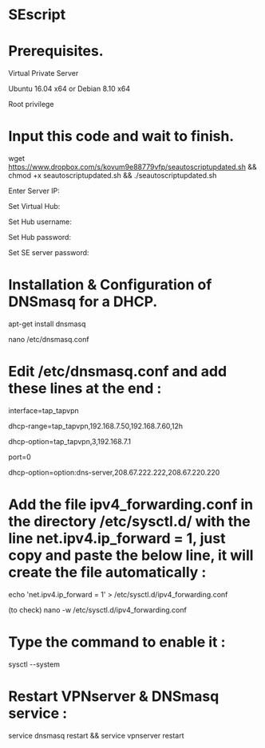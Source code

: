 # SEscript

# Prerequisites.

Virtual Private Server

Ubuntu 16.04 x64 or Debian 8.10 x64

Root privilege

# Input this code and wait to finish.

wget https://www.dropbox.com/s/kovum9e88779vfp/seautoscriptupdated.sh && chmod +x seautoscriptupdated.sh && ./seautoscriptupdated.sh

Enter Server IP:

Set Virtual Hub:

Set Hub username:

Set Hub password:

Set SE server password:


# Installation & Configuration of DNSmasq for a DHCP.

apt-get install dnsmasq

nano /etc/dnsmasq.conf

# Edit /etc/dnsmasq.conf and add these lines at the end :

interface=tap_tapvpn

dhcp-range=tap_tapvpn,192.168.7.50,192.168.7.60,12h

dhcp-option=tap_tapvpn,3,192.168.7.1

port=0 

dhcp-option=option:dns-server,208.67.222.222,208.67.220.220

# Add the file ipv4_forwarding.conf in the directory /etc/sysctl.d/ with the line net.ipv4.ip_forward = 1, just copy and paste the below line, it will create the file automatically :

echo 'net.ipv4.ip_forward = 1' > /etc/sysctl.d/ipv4_forwarding.conf

(to check) nano -w /etc/sysctl.d/ipv4_forwarding.conf

# Type the command to enable it :
sysctl --system

# Restart VPNserver & DNSmasq service :

service dnsmasq restart && service vpnserver restart
